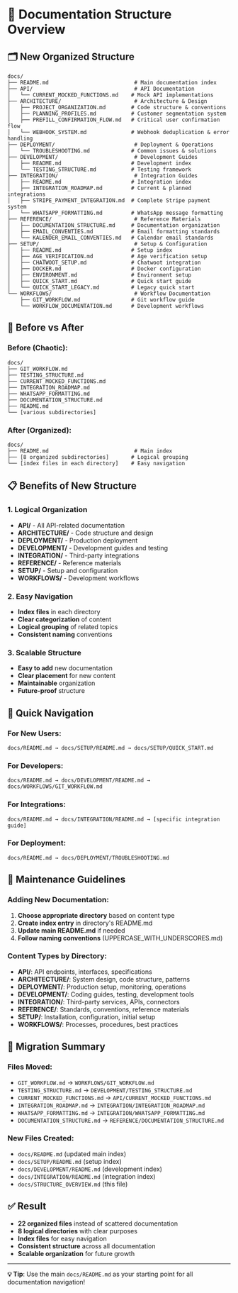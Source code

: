 # 📁 Documentation Structure Overview

## 🗂️ **New Organized Structure**

```
docs/
├── README.md                           # Main documentation index
├── API/                                # API Documentation
│   └── CURRENT_MOCKED_FUNCTIONS.md    # Mock API implementations
├── ARCHITECTURE/                       # Architecture & Design
│   ├── PROJECT_ORGANIZATION.md        # Code structure & conventions
│   ├── PLANNING_PROFILES.md           # Customer segmentation system
│   ├── PREFILL_CONFIRMATION_FLOW.md   # Critical user confirmation flow
│   └── WEBHOOK_SYSTEM.md              # Webhook deduplication & error handling
├── DEPLOYMENT/                         # Deployment & Operations
│   └── TROUBLESHOOTING.md             # Common issues & solutions
├── DEVELOPMENT/                        # Development Guides
│   ├── README.md                      # Development index
│   └── TESTING_STRUCTURE.md           # Testing framework
├── INTEGRATION/                        # Integration Guides
│   ├── README.md                      # Integration index
│   ├── INTEGRATION_ROADMAP.md         # Current & planned integrations
│   ├── STRIPE_PAYMENT_INTEGRATION.md  # Complete Stripe payment system
│   └── WHATSAPP_FORMATTING.md         # WhatsApp message formatting
├── REFERENCE/                          # Reference Materials
│   ├── DOCUMENTATION_STRUCTURE.md     # Documentation organization
│   ├── EMAIL_CONVENTIES.md            # Email formatting standards
│   └── KALENDER_EMAIL_CONVENTIES.md   # Calendar email standards
├── SETUP/                              # Setup & Configuration
│   ├── README.md                      # Setup index
│   ├── AGE_VERIFICATION.md            # Age verification setup
│   ├── CHATWOOT_SETUP.md              # Chatwoot integration
│   ├── DOCKER.md                      # Docker configuration
│   ├── ENVIRONMENT.md                 # Environment setup
│   ├── QUICK_START.md                 # Quick start guide
│   └── QUICK_START_LEGACY.md          # Legacy quick start
└── WORKFLOWS/                          # Workflow Documentation
    ├── GIT_WORKFLOW.md                # Git workflow guide
    └── WORKFLOW_DOCUMENTATION.md      # Development workflows
```

## 🎯 **Before vs After**

### **Before (Chaotic):**
```
docs/
├── GIT_WORKFLOW.md
├── TESTING_STRUCTURE.md
├── CURRENT_MOCKED_FUNCTIONS.md
├── INTEGRATION_ROADMAP.md
├── WHATSAPP_FORMATTING.md
├── DOCUMENTATION_STRUCTURE.md
├── README.md
└── [various subdirectories]
```

### **After (Organized):**
```
docs/
├── README.md                           # Main index
├── [8 organized subdirectories]       # Logical grouping
└── [index files in each directory]    # Easy navigation
```

## 📋 **Benefits of New Structure**

### **1. Logical Organization**
- **API/** - All API-related documentation
- **ARCHITECTURE/** - Code structure and design
- **DEPLOYMENT/** - Production deployment
- **DEVELOPMENT/** - Development guides and testing
- **INTEGRATION/** - Third-party integrations
- **REFERENCE/** - Reference materials
- **SETUP/** - Setup and configuration
- **WORKFLOWS/** - Development workflows

### **2. Easy Navigation**
- **Index files** in each directory
- **Clear categorization** of content
- **Logical grouping** of related topics
- **Consistent naming** conventions

### **3. Scalable Structure**
- **Easy to add** new documentation
- **Clear placement** for new content
- **Maintainable** organization
- **Future-proof** structure

## 🚀 **Quick Navigation**

### **For New Users:**
```
docs/README.md → docs/SETUP/README.md → docs/SETUP/QUICK_START.md
```

### **For Developers:**
```
docs/README.md → docs/DEVELOPMENT/README.md → docs/WORKFLOWS/GIT_WORKFLOW.md
```

### **For Integrations:**
```
docs/README.md → docs/INTEGRATION/README.md → [specific integration guide]
```

### **For Deployment:**
```
docs/README.md → docs/DEPLOYMENT/TROUBLESHOOTING.md
```

## 📝 **Maintenance Guidelines**

### **Adding New Documentation:**
1. **Choose appropriate directory** based on content type
2. **Create index entry** in directory's README.md
3. **Update main README.md** if needed
4. **Follow naming conventions** (UPPERCASE_WITH_UNDERSCORES.md)

### **Content Types by Directory:**
- **API/**: API endpoints, interfaces, specifications
- **ARCHITECTURE/**: System design, code structure, patterns
- **DEPLOYMENT/**: Production setup, monitoring, operations
- **DEVELOPMENT/**: Coding guides, testing, development tools
- **INTEGRATION/**: Third-party services, APIs, connectors
- **REFERENCE/**: Standards, conventions, reference materials
- **SETUP/**: Installation, configuration, initial setup
- **WORKFLOWS/**: Processes, procedures, best practices

## 🔄 **Migration Summary**

### **Files Moved:**
- `GIT_WORKFLOW.md` → `WORKFLOWS/GIT_WORKFLOW.md`
- `TESTING_STRUCTURE.md` → `DEVELOPMENT/TESTING_STRUCTURE.md`
- `CURRENT_MOCKED_FUNCTIONS.md` → `API/CURRENT_MOCKED_FUNCTIONS.md`
- `INTEGRATION_ROADMAP.md` → `INTEGRATION/INTEGRATION_ROADMAP.md`
- `WHATSAPP_FORMATTING.md` → `INTEGRATION/WHATSAPP_FORMATTING.md`
- `DOCUMENTATION_STRUCTURE.md` → `REFERENCE/DOCUMENTATION_STRUCTURE.md`

### **New Files Created:**
- `docs/README.md` (updated main index)
- `docs/SETUP/README.md` (setup index)
- `docs/DEVELOPMENT/README.md` (development index)
- `docs/INTEGRATION/README.md` (integration index)
- `docs/STRUCTURE_OVERVIEW.md` (this file)

## ✅ **Result**

- **22 organized files** instead of scattered documentation
- **8 logical directories** with clear purposes
- **Index files** for easy navigation
- **Consistent structure** across all documentation
- **Scalable organization** for future growth

---

**💡 Tip**: Use the main `docs/README.md` as your starting point for all documentation navigation! 